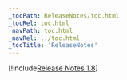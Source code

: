 ```yaml
---
_tocPath: ReleaseNotes/toc.html
_tocRel: toc.html
_navPath: toc.html
_navRel: ../toc.html
_tocTitle: 'ReleaseNotes'
---
```

[!include[Release Notes 1.8](ReleaseNotes.md)]